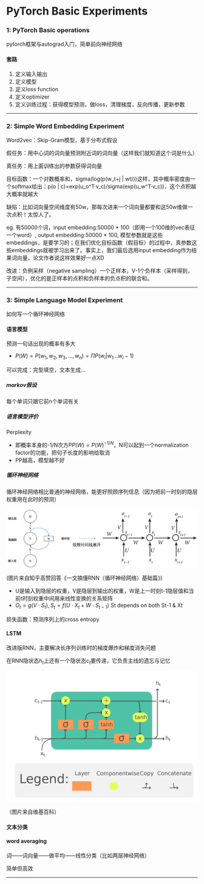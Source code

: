 # PyTorch Basic Experiments

### 1: PyTorch Basic operations

pytorch框架与autograd入门，简单前向神经网络
#### 套路
1. 定义输入输出
2. 定义模型
3. 定义loss function
4. 定义optimizer
5. 定义训练过程：获得模型预测，做loss，清理梯度，反向传播，更新参数

---

### 2: Simple Word Embedding Experiment

Word2vec：Skip-Gram模型，基于分布式假设

假任务：用中心词的词向量预测附近词的词向量（这样我们就知道这个词是什么）

真任务：用上面训练出的参数获得词向量

目标函数：一个对数概率和，sigma(log(p(w_t+j | wt)))这样，其中概率密度由一个softmax给出：p(o | c)=exp(u_o^T·v_c)/sigma(exp(u_w^T·v_c))，这个点积越大概率就越大

缺陷：比如词向量空间维度有50w，那每次进来一个词向量都要和这50w维做一次点积！太惊人了。

eg. 有50000个词，input embedding:50000 * 100（即用一个100维的vec表征一个word）, output embedding:50000 * 100, 模型参数就是这些embeddings，是要学习的；在我们优化目标函数（假目标）的过程中，真参数这些embeddings就被学习出来了。事实上，我们最后选用input embedding作为结果词向量，论文作者说这样效果好一点XD

改进：负例采样（negative sampling）一个正样本，V-1个负样本（采样得到，子空间），优化的是正样本的点积和负样本的负点积的联合和。

---

### 3: Simple Language Model Experiment

如何写一个循环神经网络

#### 语言模型

预测一句话出现的概率有多大

- $P(W)=P(w_1,w_2,w_3,...,w_n)=\Pi P(w_i|w_1...w_i-1)$

可以完成：完型填空，文本生成...

##### markov假设

每个单词只跟它前n个单词有关

##### 语言模型评价

Perplexity

- 即概率本身的-1/N次方$PP(W)=P(W)^{-1/N}$，N可以起到一个normalization factor的功能，把句子长度的影响给取消
- PP越高，模型越不好

##### 循环神经网络

循环神经网络相比普通的神经网络，能更好照顾序列信息（因为把前一时刻的隐层权重用在此时的预测）

![avatar](./pictures/pic_explaining_RNN.png)

(图片来自知乎高赞回答《一文搞懂RNN（循环神经网络）基础篇》)

- U是输入到隐层的权重，V是隐层到输出的权重，W是上一时刻t-1隐层值和当前t时刻权重中间用来线性变换的关系矩阵
- $O_t=g(V\cdot S_t),S_t=f(U\cdot X_t+W\cdot S_{t-1})$ St depends on both St-1 & Xt

损失函数：预测序列上的cross entropy

#### LSTM

改进版RNN，主要解决长序列训练时的梯度爆炸和梯度消失问题

在RNN隐状态$h_t$上还有一个隐状态$c_t$要传递，它负责主线的遗忘与记忆

![avatar](./pictures/pic_LSTM_structure.png)

（图片来自维基百科）

#### 文本分类

#### word averaging

词——词向量——做平均——线性分类（比如两层神经网络）

简单但高效

---


```python

```
